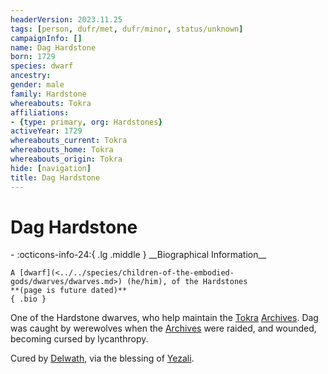```yaml
---
headerVersion: 2023.11.25
tags: [person, dufr/met, dufr/minor, status/unknown]
campaignInfo: []
name: Dag Hardstone
born: 1729
species: dwarf
ancestry:
gender: male
family: Hardstone
whereabouts: Tokra
affiliations:
- {type: primary, org: Hardstones}
activeYear: 1729
whereabouts_current: Tokra
whereabouts_home: Tokra
whereabouts_origin: Tokra
hide: [navigation]
title: Dag Hardstone
---
```

# Dag Hardstone
<div class="grid cards ext-narrow-margin ext-one-column" markdown>
- :octicons-info-24:{ .lg .middle } __Biographical Information__

    A [dwarf](<../../species/children-of-the-embodied-gods/dwarves/dwarves.md>) (he/him), of the Hardstones  
    **(page is future dated)**  
    { .bio }

</div>


One of the Hardstone dwarves, who help maintain the [Tokra](<../../gazetteer/greater-dunmar/realms/dunmar/central-dunmar/tokra/tokra.md>) [Archives](<../../gazetteer/greater-dunmar/realms/dunmar/central-dunmar/tokra/archives.md>). Dag was caught by werewolves when the [Archives](<../../gazetteer/greater-dunmar/realms/dunmar/central-dunmar/tokra/archives.md>) were raided, and wounded, becoming cursed by lycanthropy. 

Cured by [Delwath](<../pcs/dunmar-fellowship/delwath.md>), via the blessing of [Yezali](<../../cosmology/gods/tanshi/meswati/yezali.md>). 